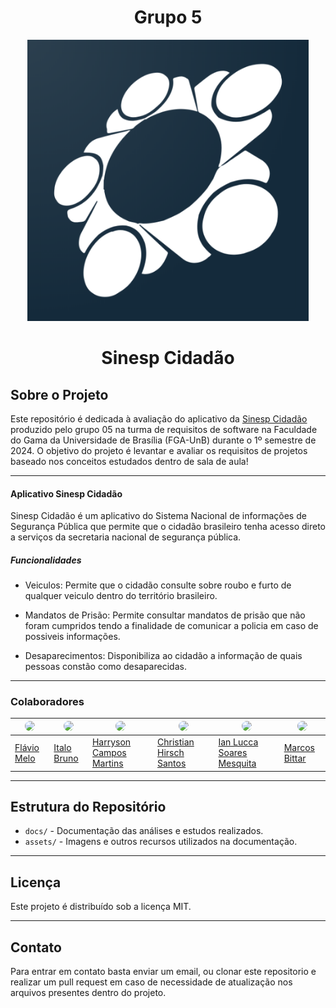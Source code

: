 <h1 align="center"> Grupo 5 </h1>

<p align="center">
  <img width="450" alt="b26fab25f90d161d81b679edbd5abd24-Full" src="./docs/assets/Logos/Logo_sinesp.png">
</p>

<h1 align="center"> Sinesp Cidadão </h1>

## Sobre o Projeto

Este repositório é dedicada à avaliação do aplicativo da [Sinesp Cidadão](https://play.google.com/store/apps/details?id=br.gov.sinesp.cidadao.android&hl=pt_BR&gl=US) produzido pelo grupo 05 na turma de requisitos de software na Faculdade do Gama da Universidade de Brasília (FGA-UnB) durante o 1º semestre de 2024. O objetivo do projeto é levantar e avaliar os requisitos de projetos baseado nos conceitos estudados dentro de sala de aula!

-------

#### Aplicativo Sinesp Cidadão

Sinesp Cidadão é um aplicativo do Sistema Nacional de informações de Segurança Pública que permite que o cidadão brasileiro tenha acesso direto a serviços da secretaria nacional de segurança pública.

##### Funcionalidades

- Veiculos: Permite que o cidadão consulte sobre roubo e furto de qualquer veiculo dentro do território brasileiro.

- Mandatos de Prisão: Permite consultar mandatos de prisão que não foram cumpridos tendo a finalidade de comunicar a policia em caso de possiveis informações.

- Desaparecimentos: Disponibiliza ao cidadão a informação de quais pessoas constão como desaparecidas.

-------

### Colaboradores

| <img src="https://avatars.githubusercontent.com/u/91036264?v=4" width="150px" style="border-radius: 50%;"> | <img src="https://avatars.githubusercontent.com/u/52352651?v=4" width="150px" style="border-radius: 50%;"> | <img src="https://avatars.githubusercontent.com/u/129622482?v=4" width="90px" style="border-radius: 50%;"> | <img src="https://avatars.githubusercontent.com/u/80042310?v=4" width="150px" style="border-radius: 50%;"> | <img src="https://avatars.githubusercontent.com/u/89036876?v=4" width="150px" style="border-radius: 50%;"> | <img src="https://avatars.githubusercontent.com/u/71234052?v=4" width="150px" style="border-radius: 50%;"> |
|---------------------------------------|---------------|---------------------------------------|---------------|---------------------------------------|----------------|
| [Flávio Melo](https://github.com/flavioovatsug)                               | [Italo Bruno](https://github.com/ItaloBrunoM)        | [Harryson Campos Martins](https://github.com/harry-cmartin) | [Christian Hirsch Santos](https://github.com/crstyhs)      | [Ian Lucca Soares Mesquita](https://github.com/IanLucca12)                               | [Marcos Bittar](https://github.com/Bittarx)         |

-------

## Estrutura do Repositório

* `docs/` - Documentação das análises e estudos realizados.
* `assets/` - Imagens e outros recursos utilizados na documentação.

-------
## Licença

Este projeto é distribuído sob a licença MIT.

-------
## Contato

Para entrar em contato basta enviar um email, ou clonar este repositorio e realizar um pull request em caso de necessidade de atualização nos arquivos presentes dentro do projeto.